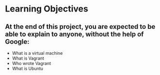 # Learning Objectives
## At the end of this project, you are expected to be able to explain to anyone, without the help of Google:
* What is a virtual machine
* What is Vagrant
* Who wrote Vagrant
* What is Ubuntu

